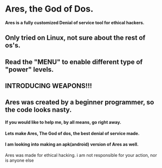# Ares, the God of Dos.
<h4>Ares is a fully customized Denial of service tool for ethical hackers.</h4>
<h2>Only tried on Linux, not sure about the rest of os's.</h2>
<h2>Read the "MENU" to enable different type of "power" levels.</h2>
<h2>INTRODUCING WEAPONS!!!</h2>
<h2>Ares was created by a beginner programmer, so the code looks nasty.</h2>
<h4>If you would like to help me, by all means, go right away.</h4>
<h4>Lets make Ares, The God of dos, the best denial of service made.</h4>
<h4>I am looking into making an apk(android) version of Ares as well.</h4>
Ares was made for ethical hacking. i am not responsible for your action, nor is anyone else 
